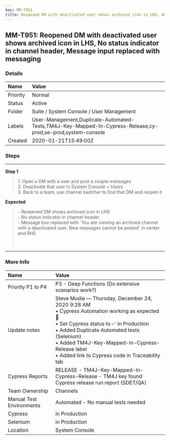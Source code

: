 ```yaml
---
key: MM-T951
title: Reopened DM with deactivated user shows archived icon in LHS, No status indicator in channel header, Message input replaced with messaging
---
```


## MM-T951: Reopened DM with deactivated user shows archived icon in LHS, No status indicator in channel header, Message input replaced with messaging

### Details

| Name     | Value                                                                                                       |
| :------- | :---------------------------------------------------------------------------------------------------------- |
| Priority | Normal                                                                                                      |
| Status   | Active                                                                                                      |
| Folder   | Suite / System Console / User Management                                                                    |
| Labels   | User-Management,Duplicate-Automated-Tests,TM4J-Key-Mapped-In-Cypress-Release,cy-prod,se-prod,system-console |
| Created  | 2020-01-21T15:49:00Z                                                                                        |

### Steps

<hr/>

**Step 1**

> <article>1. Open a DM with a user and post a couple messages<br>2. Deactivate that user in System Console &gt; Users<br>3. Back to a team, use channel switcher to find that DM and reopen it</article>

**Expected**

> <article>- Reopened DM shows archived icon in LHS<br>- No status indicator in channel header<br>- Message box replaced with `You are viewing an archived channel with a deactivated user. New messages cannot be posted` in center and RHS<br><br><br></article>

<hr/>

### More Info

| Name                     | Value                                                                                                                                                                                                                                                                                              |
| :----------------------- | :------------------------------------------------------------------------------------------------------------------------------------------------------------------------------------------------------------------------------------------------------------------------------------------------- |
| Priority P1 to P4        | P3 - Deep Functions (Do extensive scenarios work?)                                                                                                                                                                                                                                                 |
| Update notes             | Steve Mudie — Thursday, December 24, 2020 9:28 AM<br>• Cypress Automation working as expected 🎉<br>• Set Cypress status to ✅ in Production<br>• Added Duplicate Automated tests (Selenium)<br>• Added TM4J-Key-Mapped-In-Cypress-Release label<br>• Added link to Cypress code in Traceability tab |
| Cypress Reports          | RELEASE - TM4J-Key-Mapped-In-Cypress-Release - TM4J key found Cypress release run report (SDET/QA)                                                                                                                                                                                                 |
| Team Ownership           | Channels                                                                                                                                                                                                                                                                                           |
| Manual Test Environments | Automated - No manual tests needed                                                                                                                                                                                                                                                                 |
| Cypress                  | in Production                                                                                                                                                                                                                                                                                      |
| Selenium                 | in Production                                                                                                                                                                                                                                                                                      |
| Location                 | System Console                                                                                                                                                                                                                                                                                     |
